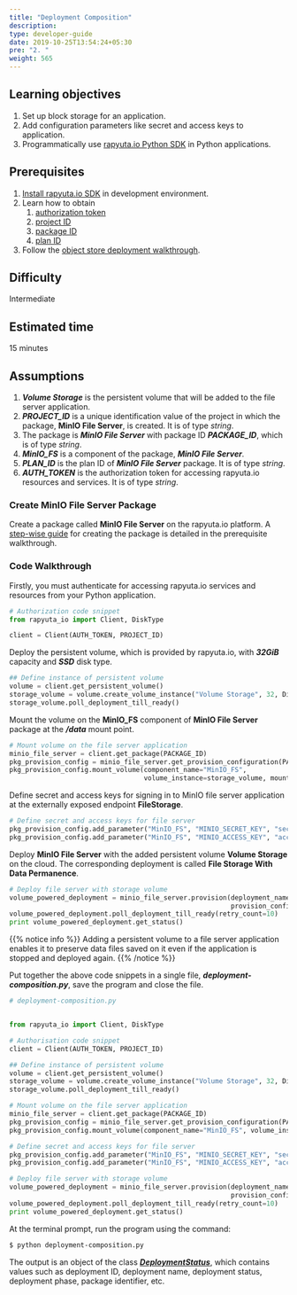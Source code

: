 ```yaml
---
title: "Deployment Composition"
description:
type: developer-guide
date: 2019-10-25T13:54:24+05:30
pre: "2. "
weight: 565
---
```

## Learning objectives

1. Set up block storage for an application.
2. Add configuration parameters like secret and access
   keys to application.
3. Programmatically use
[rapyuta.io Python SDK](/developer-guide/tooling-automation/python-sdk/) in Python applications.

## Prerequisites

1. [Install rapyuta.io SDK](/developer-guide/tooling-automation/python-sdk/#installation) in development environment.
2. Learn how to obtain
   1. [authorization token](/developer-guide/tooling-automation/python-sdk/sdk-tokens-parameters/#auth-token)
   2. [project ID](/developer-guide/tooling-automation/python-sdk/sdk-tokens-parameters/#project-id)
   3. [package ID](/developer-guide/tooling-automation/python-sdk/sdk-tokens-parameters/#package-id)
   4. [plan ID](/developer-guide/tooling-automation/python-sdk/sdk-tokens-parameters/#plan-id)
3. Follow the [object store deployment walkthrough](/developer-guide/create-software-packages/persistent-storage/obj-store-deployment-tutorial/).

## Difficulty
Intermediate

## Estimated time
15 minutes

## Assumptions

1. ***Volume Storage*** is the persistent volume that will be added to the file server application.
2. ***PROJECT_ID*** is a unique identification value of the project in which the package, **MinIO File Server**, is created. It is of type *string*.
3. The package is ***MinIO File Server*** with package ID ***PACKAGE_ID***, which is of type *string*.
4. ***MinIO_FS*** is a component of the package, ***MinIO File Server***. 
5. ***PLAN_ID*** is the plan ID of ***MinIO File Server*** package. It is of type *string*. 
6. ***AUTH_TOKEN*** is the authorization token for accessing rapyuta.io resources and services. It is of type *string*.

### Create MinIO File Server Package
Create a package called **MinIO File Server** on the rapyuta.io platform.
A [step-wise guide](/developer-guide/create-software-packages/persistent-storage/obj-store-deployment-tutorial/) for creating the package is detailed in the prerequisite walkthrough.

### Code Walkthrough
Firstly, you must authenticate for accessing rapyuta.io services
and resources from your Python application.

```python
# Authorization code snippet
from rapyuta_io import Client, DiskType

client = Client(AUTH_TOKEN, PROJECT_ID)
```

Deploy the persistent volume, which is provided by rapyuta.io, with ***32GiB*** capacity and ***SSD*** disk type.

```python
## Define instance of persistent volume
volume = client.get_persistent_volume()
storage_volume = volume.create_volume_instance("Volume Storage", 32, DiskType.SSD)
storage_volume.poll_deployment_till_ready()
```

Mount the volume on the **MinIO_FS** component of **MinIO File Server** package at the ***/data*** mount point.

```python
# Mount volume on the file server application
minio_file_server = client.get_package(PACKAGE_ID)
pkg_provision_config = minio_file_server.get_provision_configuration(PACKAGE_PLAN_ID)
pkg_provision_config.mount_volume(component_name="MinIO_FS",
                                  volume_instance=storage_volume, mount_path="/data")
```
Define secret and access keys for signing in to MinIO
file server application at the externally exposed
endpoint **FileStorage**.

```python
# Define secret and access keys for file server
pkg_provision_config.add_parameter("MinIO_FS", "MINIO_SECRET_KEY", "secretphrase")
pkg_provision_config.add_parameter("MinIO_FS", "MINIO_ACCESS_KEY", "accesskey")
```

Deploy **MinIO File Server** with the added persistent
volume **Volume Storage** on the cloud. The corresponding deployment is called
**File Storage With Data Permanence**.

```python
# Deploy file server with storage volume
volume_powered_deployment = minio_file_server.provision(deployment_name="File Storage With Data Permanence",
                                                        provision_configuration=pkg_provision_config)
volume_powered_deployment.poll_deployment_till_ready(retry_count=10)
print volume_powered_deployment.get_status()
```

{{% notice info %}}
Adding a persistent volume to a file server application enables
it to preserve data files saved on it even if the application
is stopped and deployed again.
{{% /notice %}}

Put together the above code snippets in a single file, ***deployment-composition.py***, save the program and close the file.

```python
# deployment-composition.py


from rapyuta_io import Client, DiskType

# Authorisation code snippet
client = Client(AUTH_TOKEN, PROJECT_ID)

## Define instance of persistent volume
volume = client.get_persistent_volume()
storage_volume = volume.create_volume_instance("Volume Storage", 32, DiskType.SSD)
storage_volume.poll_deployment_till_ready()

# Mount volume on the file server application
minio_file_server = client.get_package(PACKAGE_ID)
pkg_provision_config = minio_file_server.get_provision_configuration(PACKAGE_PLAN_ID)
pkg_provision_config.mount_volume(component_name="MinIO_FS", volume_instance=storage_volume, mount_path="/data")

# Define secret and access keys for file server
pkg_provision_config.add_parameter("MinIO_FS", "MINIO_SECRET_KEY", "secretphrase")
pkg_provision_config.add_parameter("MinIO_FS", "MINIO_ACCESS_KEY", "accesskey")

# Deploy file server with storage volume
volume_powered_deployment = minio_file_server.provision(deployment_name="File Storage With Data Permanence",
                                                        provision_configuration=pkg_provision_config)
volume_powered_deployment.poll_deployment_till_ready(retry_count=10)
print volume_powered_deployment.get_status()
```

At the terminal prompt, run the program using the command:
```bash
$ python deployment-composition.py
```

The output is an object of the class
[***DeploymentStatus***](https://sdkdocs.apps.rapyuta.io/#rapyuta_io.clients.deployment.DeploymentStatus),
which contains values such as deployment ID, deployment name, deployment status, deployment phase, package identifier, etc.